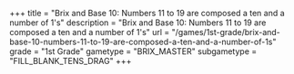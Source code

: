 +++
title = "Brix and Base 10: Numbers 11 to 19 are composed a ten and a number of 1's"
description = "Brix and Base 10: Numbers 11 to 19 are composed a ten and a number of 1's"
url = "/games/1st-grade/brix-and-base-10-numbers-11-to-19-are-composed-a-ten-and-a-number-of-1s"
grade = "1st Grade"
gametype = "BRIX_MASTER"
subgametype = "FILL_BLANK_TENS_DRAG"
+++